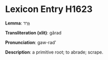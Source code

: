 # Lexicon Entry H1623

**Lemma**: גָּרַד

**Transliteration (xlit)**: gârad

**Pronunciation**: gaw-rad'

**Description**:
a primitive root; to abrade; scrape.

